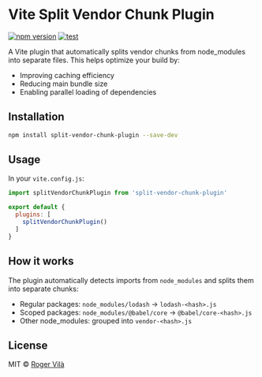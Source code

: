 # Vite Split Vendor Chunk Plugin

[![npm version](https://badge.fury.io/js/split-vendor-chunk-plugin.svg)](https://badge.fury.io/js/split-vendor-chunk-plugin)
[![test](https://github.com/rogervila/split-vendor-chunk-plugin/actions/workflows/test.yml/badge.svg)](https://github.com/rogervila/split-vendor-chunk-plugin/actions/workflows/test.yml)

A Vite plugin that automatically splits vendor chunks from node_modules into separate files. This helps optimize your build by:

- Improving caching efficiency
- Reducing main bundle size
- Enabling parallel loading of dependencies

## Installation

```bash
npm install split-vendor-chunk-plugin --save-dev
```

## Usage

In your `vite.config.js`:

```javascript
import splitVendorChunkPlugin from 'split-vendor-chunk-plugin'

export default {
  plugins: [
    splitVendorChunkPlugin()
  ]
}
```

## How it works

The plugin automatically detects imports from `node_modules` and splits them into separate chunks:

- Regular packages: `node_modules/lodash` → `lodash-<hash>.js`
- Scoped packages: `node_modules/@babel/core` → `@babel/core-<hash>.js`
- Other node_modules: grouped into `vendor-<hash>.js`

## License

MIT © [Roger Vilà](https://github.com/rogervila)
